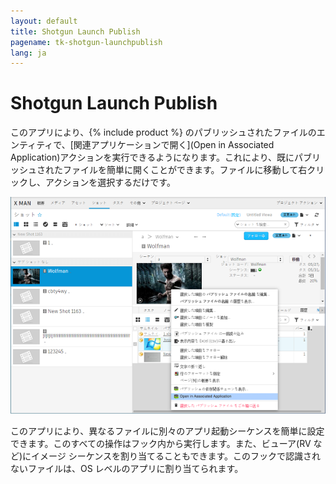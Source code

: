 ```yaml
---
layout: default
title: Shotgun Launch Publish
pagename: tk-shotgun-launchpublish
lang: ja
---
```


# Shotgun Launch Publish

このアプリにより、{% include product %} のパブリッシュされたファイルのエンティティで、[関連アプリケーションで開く](Open in Associated Application)アクションを実行できるようになります。これにより、既にパブリッシュされたファイルを簡単に開くことができます。ファイルに移動して右クリックし、アクションを選択するだけです。

![作業ファイル システム](../images/apps/shotgun-launchpublish-open_assoc.png)

このアプリにより、異なるファイルに別々のアプリ起動シーケンスを簡単に設定できます。このすべての操作はフック内から実行します。また、ビューア(RV など)にイメージ シーケンスを割り当てることもできます。このフックで認識されないファイルは、OS レベルのアプリに割り当てられます。